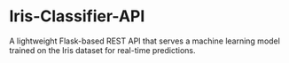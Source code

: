 # Iris-Classifier-API
A lightweight Flask-based REST API that serves a machine learning model trained on the Iris dataset for real-time predictions.

